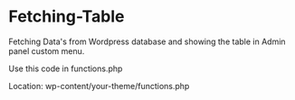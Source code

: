 # Fetching-Table
Fetching Data's from Wordpress database and showing the table in Admin panel custom menu.

Use this code in functions.php

Location: wp-content/your-theme/functions.php
